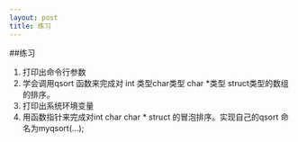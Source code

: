 ```yaml
---
layout: post
title: 练习 
---
```

##练习
1. 打印出命令行参数
2. 学会调用qsort 函数来完成对  int 类型char类型 char *类型 struct类型的数组
 的排序。
3. 打印出系统环境变量
4. 用函数指针来完成对int char char * struct 的冒泡排序。实现自己的qsort 
命名为myqsort(...);


